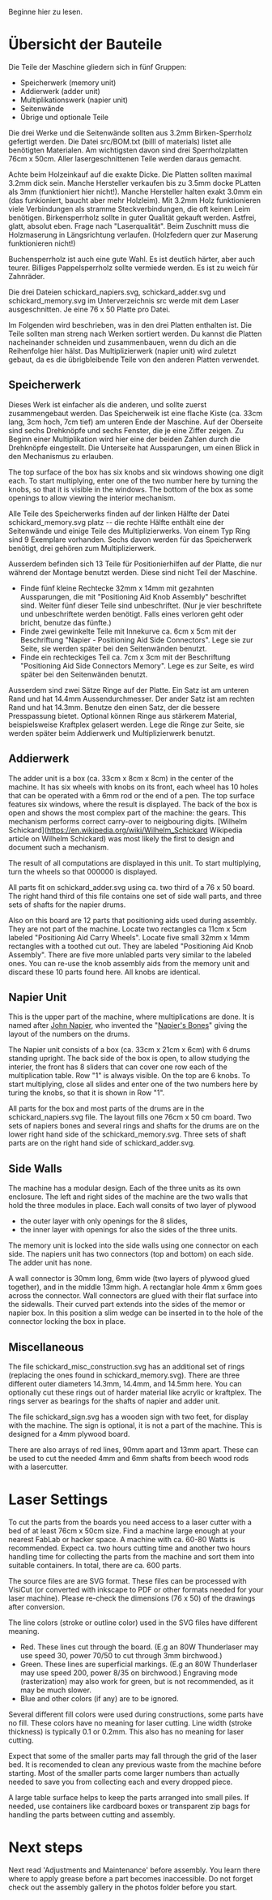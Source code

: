 Beginne hier zu lesen.

Übersicht der Bauteile
======================

Die Teile der Maschine gliedern sich in fünf Gruppen:

* Speicherwerk (memory unit)
* Addierwerk (adder unit)
* Multiplikationswerk (napier unit)
* Seitenwände
* Übrige und optionale Teile

Die drei Werke und die Seitenwände sollten aus 3.2mm Birken-Sperrholz gefertigt werden.
Die Datei src/BOM.txt (billl of materials) listet alle benötigten Materialen.
Am wichtigsten davon sind drei Sperrholzplatten 76cm x 50cm. Aller lasergeschnittenen Teile 
werden daraus gemacht.

Achte beim Holzeinkauf auf die exakte Dicke. Die Platten sollten maximal 3.2mm dick sein. Manche Hersteller verkaufen bis zu 3.5mm docke PLatten als 3mm (funktioniert hier nicht!). Manche Hersteller halten exakt 3.0mm ein (das funkioniert, baucht aber mehr Holzleim). Mit 3.2mm Holz funktionieren viele Verbindungen als stramme Steckverbindungen, die oft keinen Leim benötigen.
Birkensperrholz sollte in guter Qualität gekauft werden. Astfrei, glatt, absolut eben. Frage nach "Laserqualität". 
Beim Zuschnitt muss die Holzmaserung in Längsrichtung verlaufen. (Holzfedern quer zur Maserung funktionieren nicht!)

Buchensperrholz ist auch eine gute Wahl. Es ist deutlich härter, aber auch teurer.
Billiges Pappelsperrholz sollte vermiede werden. Es ist zu weich für Zahnräder.

Die drei Dateien schickard_napiers.svg, schickard_adder.svg und schickard_memory.svg im Unterverzeichnis src werde mit dem Laser ausgeschnitten. Je eine 76 x 50 Platte pro Datei.

Im Folgenden wird beschrieben, was in den drei Platten enthalten ist. Die Teile sollten man streng nach Werken 
sortiert werden. Du kannst die Platten nacheinander schneiden und zusammenbauen, wenn du dich an die Reihenfolge hier hälst. Das Multiplizierwerk (napier unit) wird zuletzt gebaut, da es die übrigbleibende Teile von den anderen Platten verwendet.


Speicherwerk
------------
Dieses Werk ist einfacher als die anderen, und sollte zuerst zusammengebaut werden.
Das Speicherweik ist eine flache Kiste (ca. 33cm lang, 3cm hoch, 7cm tief) am unteren Ende der Maschine.
Auf der Oberseite sind sechs Drehknöpfe und sechs Fenster, die je eine Ziffer zeigen. Zu Beginn einer Multiplikation wird hier eine der beiden Zahlen durch die Drehknöpfe eingestellt.
Die Unterseite hat Aussparungen, um einen Blick in den Mechanismus zu erlauben.


The top surface of the box has six knobs and six windows showing one digit each. To start multiplying, enter 
one of the two number here by turning the knobs, so that it is visible in the windows.
The bottom of the box as some openings to allow viewing the interior mechanism.

Alle Teile des Speicherwerks finden auf der linken Hälfte der Datei schickard_memory.svg platz -- die rechte Hälfte enthält eine der Seitenwände und einige Teile des Multiplizierwerks.
Von einem Typ Ring sind 9 Exemplare vorhanden. Sechs davon werden für das Speicherwerk benötigt, drei gehören zum Multiplizierwerk.


Ausserdem befinden sich 13 Teile für Positionierhilfen auf der Platte, die nur während der Montage benutzt werden. Diese sind nicht Teil der Maschine.

 * Finde fünf kleine Rechtecke 32mm x 14mm mit gezahnten Aussparungen, die mit "Positioning Aid Knob Assembly" beschriftet sind. Weiter fünf dieser Teile sind unbeschriftet. (Nur je vier beschriftete und unbeschriftete werden benötigt. Falls eines verloren geht oder bricht, benutze das fünfte.)
 * Finde zwei gewinkelte Teile mit Innekurve ca. 6cm x 5cm mit der Beschriftung "Napier - Positioning Aid Side Connectors". Lege sie zur Seite, sie werden später bei den Seitenwänden benutzt.
 * Finde ein rechteckiges Teil ca. 7cm x 3cm mit der Beschriftung "Positioning Aid Side Connectors Memory". Lege es zur Seite, es wird später bei den Seitenwänden benutzt.

Ausserdem sind zwei Sätze Ringe auf der Platte. Ein Satz ist am unteren Rand und hat 14.4mm Aussendurchmesser. Der ander Satz ist am rechten Rand und hat 14.3mm. Benutze den einen Satz, der die bessere Presspassung bietet. Optional können Ringe aus stärkerem Material, beispielsweise Kraftplex gelasert werden.
Lege die Ringe zur Seite, sie werden später beim Addierwerk und Multiplizierwerk benutzt.



Addierwerk
----------
The adder unit is a box (ca. 33cm x 8cm x 8cm) in the center of the machine. It has six wheels with knobs on its front, each wheel has 10 holes that can be operated with a 6mm rod or the end of a pen.
The top surface features six windows, where the result is displayed.
The back of the box is open and shows the most complex part of the machine: the gears. This mechanism performs correct carry-over to neigbouring digits. [Wilhelm Schickard](https://en.wikipedia.org/wiki/Wilhelm_Schickard Wikipedia article on Wilhelm Schickard) was most likely the first to design and document such a mechanism.

The result of all computations are displayed in this unit. To start multiplying, turn the wheels so that 000000 is displayed.

All parts fit on schickard_adder.svg using ca. two third of a 76 x 50 board. The right hand third of this file contains one set of side wall parts, and three sets of shafts for the napier drums. 

Also on this board are 12 parts that positioning aids used during assembly. They are not part of the machine.
Locate two rectangles ca 11cm x 5cm labeled "Positioning Aid Carry Wheels". Locate five small 32mm x 14mm rectangles with a toothed cut out. They are labeled "Positioning Aid Knob Assembly". There are five more unlabled parts very similar to the labeled ones. You can re-use the knob assembly aids from the memory unit and discard these 10 parts found here.
All knobs are identical.


Napier Unit
-----------
This is the upper part of the machine, where multiplications are done. It is named after [John Napier](https://en.wikipedia.org/wiki/John_Napier "Wikipedia Article on John Napier"), who invented the "[Napier's Bones](https://en.wikipedia.org/wiki/Napier%27s_bones)" giving the layout of the numbers on the drums.

The Napier unit consists of a box (ca. 33cm x 21cm x 6cm) with 6 drums standing upright. The back side of the box is open, to allow studying the interier, 
the front has 8 sliders that can cover one row each of the multiplication table. Row "1" is always visible.
On the top are 6 knobs. To start multiplying, close all slides and enter one of the two numbers here by turing the knobs, so that it is shown in Row "1".

All parts for the box and most parts of the drums are in the schickard_napiers.svg file.
The layout fills one 76cm x 50 cm board. Two sets of napiers bones and several rings and shafts for the drums are 
on the lower right hand side of the schickard_memory.svg. Three sets of shaft parts are on the right hand side 
of schickard_adder.svg.


Side Walls
----------
The machine has a modular design. Each of the three units as its own enclosure. The left and right sides of the 
machine are the two walls that hold the three modules in place. Each wall consits of two layer of plywood
 * the outer layer with only openings for the 8 slides,
 * the inner layer with openings for also the sides of the three units.

The memory unit is locked into the side walls using one connector on each side.
The napiers unit has two connectors (top and bottom) on each side.
The adder unit has none.

A wall connector is 30mm long, 6mm wide (two layers of plywood glued together), and in the middle 13mm high.
A rectanglar hole 4mm x 6mm goes across the connector.
Wall connectors are glued with their flat surface into the sidewalls. Their curved part extends into the sides of the memor or napier box. In this position a slim wedge can be inserted in to the hole of the connector locking the box in place.


Miscellaneous
-------------

The file schickard_misc_construction.svg has an additional set of rings (replacing the ones found in schickard_memory.svg). There are three different outer diameters 14.3mm, 14.4mm, and 14.5mm here. You can optionally cut these rings out of harder material like acrylic or kraftplex. The rings server as bearings for the shafts of napier and adder unit.

The file schickard_sign.svg has a wooden sign with two feet, for display with the machine. The sign is optional, it is not a part of the machine. This is designed for a 4mm plywood board.

There are also arrays of red lines, 90mm apart and 13mm apart. These can be used to cut the needed 4mm and 6mm 
shafts from beech wood rods with a lasercutter.



Laser Settings
==============
To cut the parts from the boards you need access to a laser cutter with a bed of at least 76cm x 50cm size.
Find a machine large enough at your nearest FabLab or hacker space.
A machine with ca. 60-80 Watts is recommended. Expect ca. two hours cutting time and another two hours handling time
for collecting the parts from the machine and sort them into suitable containers. In total, there are ca. 600 parts.

The source files are are SVG format. These files can be processed with VisiCut (or converted with inkscape to PDF or other formats needed for your laser machine). Please re-check the dimensions (76 x 50) of the drawings after conversion.

The line colors (stroke or outline color) used in the SVG files have different meaning. 

 * Red. These lines cut through the board. (E.g an 80W Thunderlaser may use speed 30, power 70/50 to cut through 3mm birchwood.)
 * Green. These lines are superficial markings. (E.g an 80W Thunderlaser may use speed 200, power 8/35 on birchwood.)
   Engraving mode (rasterization) may also work for green, but is not recommended, as it may be much slower.
 * Blue and other colors (if any) are to be ignored.

Several different fill colors were used during constructions, some parts have no fill. 
These colors have no meaning for laser cutting. 
Line width (stroke thickness) is typically 0.1 or 0.2mm. This also has no meaning for laser cutting.

Expect that some of the smaller parts may fall through the grid of the laser bed. It is recomended to clean any previous waste from the machine before starting. Most of the smaller parts come larger numbers than actually needed to save you from collecting each and every dropped piece.

A large table surface helps to keep the parts arranged into small piles. If needed, use containers like cardboard boxes or transparent zip bags for handling the parts between cutting and assembly.


Next steps
==========
Next read 'Adjustments and Maintenance' before assembly. 
You learn there where to apply grease before a part becomes inaccessible.
Do not forget check out the assembly gallery in the photos folder before you start.


